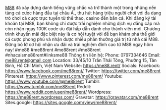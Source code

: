 <a href="https://me88.rent/">M88</a> đã xây dựng danh tiếng vững chắc và trở thành một trong những nền tảng cá cược hàng đầu tại châu Á., thu hút hàng triệu người chơi với đa dạng trò chơi cá cược trực tuyến từ thể thao, casino đến bắn cá. Khi đăng ký tài khoản tại M88, bạn không chỉ được trải nghiệm những dịch vụ đẳng cấp mà còn nhận ngay 100K code ưu đãi hấp dẫn dành cho thành viên mới. Chương trình khuyến mãi đặc biệt này là cơ hội tuyệt vời để bạn khám phá thế giới cá cược phong phú và nhận được nhiều phần thưởng giá trị từ nhà cái M88. Đừng bỏ lỡ cơ hội nhận ưu đãi và trải nghiệm đỉnh cao từ M88 ngay hôm nay!
#me88 #me88rent #me88rent #me88rent #nhacaisme88rent#linksme88
Thông tin liên hệ:
Phone: 0797334646
Email: me88.rent@gmail.com
Location: 33/45/10 Trần Thái Tông, Phường 15, Tân Bình, Hồ Chí Minh, Việt Nam
Website: <a href="https://me88.rent/">https://me88.rent/</a>
Socials:
Facebook: <a href="https://www.facebook.com/me88rent/">https://www.facebook.com/me88rent/</a>
Twitter: <a href="https://twitter.com/me88rent">https://twitter.com/me88rent</a>
Pinterest: <a href="https://www.pinterest.com/me88rent/">https://www.pinterest.com/me88rent/</a>
Youtube: <a href="https://www.youtube.com/@me88rent">https://www.youtube.com/@me88rent</a>
Tumblr: <a href="https://www.tumblr.com/me88rent">https://www.tumblr.com/me88rent</a>
Reddit: <a href="https://www.reddit.com/user/me88rent/">https://www.reddit.com/user/me88rent/</a>
Wordpress: <a href="https://me88rent.wordpress.com/">https://me88rent.wordpress.com/</a>
Gravatar: <a href="https://gravatar.com/me88rent">https://gravatar.com/me88rent</a>
Sites.google: <a href="https://sites.google.com/view/me88rent/">https://sites.google.com/view/me88rent/</a>